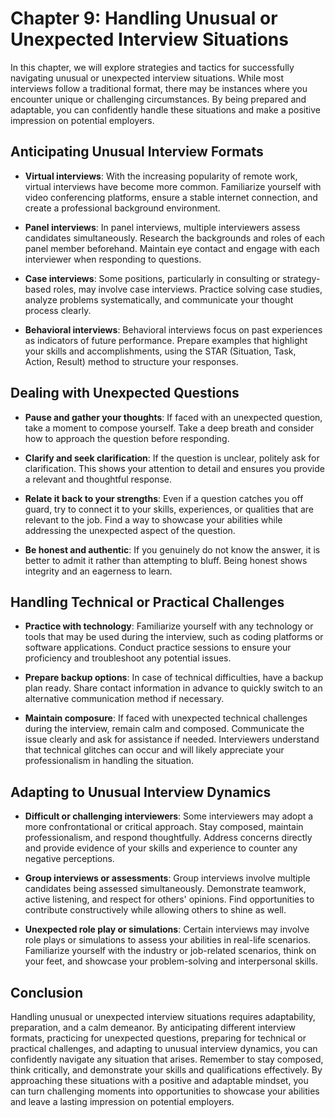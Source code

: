 Chapter 9: Handling Unusual or Unexpected Interview Situations
==============================================================

In this chapter, we will explore strategies and tactics for successfully navigating unusual or unexpected interview situations. While most interviews follow a traditional format, there may be instances where you encounter unique or challenging circumstances. By being prepared and adaptable, you can confidently handle these situations and make a positive impression on potential employers.

Anticipating Unusual Interview Formats
--------------------------------------

* **Virtual interviews**: With the increasing popularity of remote work, virtual interviews have become more common. Familiarize yourself with video conferencing platforms, ensure a stable internet connection, and create a professional background environment.

* **Panel interviews**: In panel interviews, multiple interviewers assess candidates simultaneously. Research the backgrounds and roles of each panel member beforehand. Maintain eye contact and engage with each interviewer when responding to questions.

* **Case interviews**: Some positions, particularly in consulting or strategy-based roles, may involve case interviews. Practice solving case studies, analyze problems systematically, and communicate your thought process clearly.

* **Behavioral interviews**: Behavioral interviews focus on past experiences as indicators of future performance. Prepare examples that highlight your skills and accomplishments, using the STAR (Situation, Task, Action, Result) method to structure your responses.

Dealing with Unexpected Questions
---------------------------------

* **Pause and gather your thoughts**: If faced with an unexpected question, take a moment to compose yourself. Take a deep breath and consider how to approach the question before responding.

* **Clarify and seek clarification**: If the question is unclear, politely ask for clarification. This shows your attention to detail and ensures you provide a relevant and thoughtful response.

* **Relate it back to your strengths**: Even if a question catches you off guard, try to connect it to your skills, experiences, or qualities that are relevant to the job. Find a way to showcase your abilities while addressing the unexpected aspect of the question.

* **Be honest and authentic**: If you genuinely do not know the answer, it is better to admit it rather than attempting to bluff. Being honest shows integrity and an eagerness to learn.

Handling Technical or Practical Challenges
------------------------------------------

* **Practice with technology**: Familiarize yourself with any technology or tools that may be used during the interview, such as coding platforms or software applications. Conduct practice sessions to ensure your proficiency and troubleshoot any potential issues.

* **Prepare backup options**: In case of technical difficulties, have a backup plan ready. Share contact information in advance to quickly switch to an alternative communication method if necessary.

* **Maintain composure**: If faced with unexpected technical challenges during the interview, remain calm and composed. Communicate the issue clearly and ask for assistance if needed. Interviewers understand that technical glitches can occur and will likely appreciate your professionalism in handling the situation.

Adapting to Unusual Interview Dynamics
--------------------------------------

* **Difficult or challenging interviewers**: Some interviewers may adopt a more confrontational or critical approach. Stay composed, maintain professionalism, and respond thoughtfully. Address concerns directly and provide evidence of your skills and experience to counter any negative perceptions.

* **Group interviews or assessments**: Group interviews involve multiple candidates being assessed simultaneously. Demonstrate teamwork, active listening, and respect for others' opinions. Find opportunities to contribute constructively while allowing others to shine as well.

* **Unexpected role play or simulations**: Certain interviews may involve role plays or simulations to assess your abilities in real-life scenarios. Familiarize yourself with the industry or job-related scenarios, think on your feet, and showcase your problem-solving and interpersonal skills.

Conclusion
----------

Handling unusual or unexpected interview situations requires adaptability, preparation, and a calm demeanor. By anticipating different interview formats, practicing for unexpected questions, preparing for technical or practical challenges, and adapting to unusual interview dynamics, you can confidently navigate any situation that arises. Remember to stay composed, think critically, and demonstrate your skills and qualifications effectively. By approaching these situations with a positive and adaptable mindset, you can turn challenging moments into opportunities to showcase your abilities and leave a lasting impression on potential employers.
